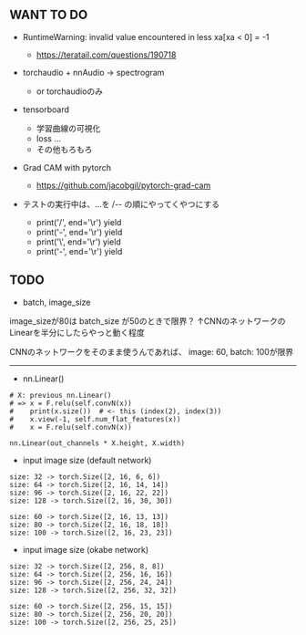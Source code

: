 ## WANT TO DO

+ RuntimeWarning: invalid value encountered in less
  xa[xa < 0] = -1
  + https://teratail.com/questions/190718


+ torchaudio + nnAudio -> spectrogram
  + or torchaudioのみ
+ tensorboard
  + 学習曲線の可視化
  + loss ...
  + その他もろもろ
+ Grad CAM with pytorch
  + https://github.com/jacobgil/pytorch-grad-cam
+ テストの実行中は、...を /-\- の順にやってくやつにする
  + print('/', end='\r') yield
  + print('-', end='\r') yield
  + print('\\', end='\r') yield
  + print('-', end='\r') yield
## TODO

+ batch, image_size

image_sizeが80は batch_size が50のときで限界？
↑CNNのネットワークのLinearを半分にしたらやっと動く程度

CNNのネットワークをそのまま使うんであれば、
image: 60, batch: 100が限界

---



+ nn.Linear()

```
# X: previous nn.Linear()
# => x = F.relu(self.convN(x))
#    print(x.size())  # <- this (index(2), index(3))
#    x.view(-1, self.num_flat_features(x))
#    x = F.relu(self.convN(x))

nn.Linear(out_channels * X.height, X.width)
```

+ input image size (default network)

```
size: 32 -> torch.Size([2, 16, 6, 6])
size: 64 -> torch.Size([2, 16, 14, 14])
size: 96 -> torch.Size([2, 16, 22, 22])
size: 128 -> torch.Size([2, 16, 30, 30])

size: 60 -> torch.Size([2, 16, 13, 13])
size: 80 -> torch.Size([2, 16, 18, 18])
size: 100 -> torch.Size([2, 16, 23, 23])
```

+ input image size (okabe network)

```
size: 32 -> torch.Size([2, 256, 8, 8])
size: 64 -> torch.Size([2, 256, 16, 16])
size: 96 -> torch.Size([2, 256, 24, 24])
size: 128 -> torch.Size([2, 256, 32, 32])

size: 60 -> torch.Size([2, 256, 15, 15])
size: 80 -> torch.Size([2, 256, 20, 20])
size: 100 -> torch.Size([2, 256, 25, 25])
```
